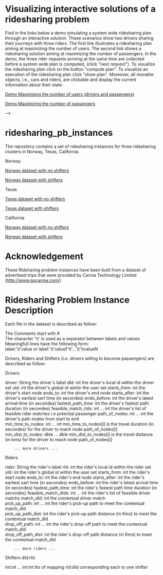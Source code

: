

<!--
Please find below a link to a video presenting the approach and the corresponding slides showing how the ridesharing plans have been computed.

<a href="http://ucc.insight-centre.org/varmant/presentationDemoSlides/videoSpeech.mov"> Video </a>


<!-- Video and Presentation Slides
<a href="http://ucc.insight-centre.org/varmant/presentationDemoSlides/presentationDemo18.pdf"> Slides </a>
-->


# Visualizing interactive solutions of a ridesharing problem

Find in the links below a demo simulating a system wide ridesharing plan through an interactive solution.  These scenarios show two drivers sharing their journeys with three riders. The first link illustrates a ridesharing plan aiming at maximizing the number of users. The second link shows a ridesharing solution  aiming at maximizing the number of passengers.
In the demo, the three rider requests arriving at the same time are collected before a system wide plan is computed, (click "next request"). To visualize the ridesharing plan click on the button "compute plan". To visualize an execution of the ridesharing plan click "show plan". Moreover, all movable objects, i.e., cars and riders, are clickable and display the current information about their state.
	

<a href="http://ucc.insight-centre.org/varmant/scenarioDemo/demoMaxUsers_start.html"> Demo Maximising the number of users (drivers and passengers) </a>



<a href="http://ucc.insight-centre.org/varmant/scenarioDemo/demoMaxPassengers_start.html"> Demo Maximizing the number of passengers </a>

-->

# ridesharing_pb_instances

The repository contains a set of ridesharing instances for three ridesharing clusters in Norway, Texas, California.

Norway

<a href="http://ucc.insight-centre.org/varmant/rsp_instances/Norway_noShifters_dayId1_nbMonths24.tar.gz"> Norway dataset with no shifters  </a>

<a href="http://ucc.insight-centre.org/varmant/rsp_instances/Norway_withShifters_dayId1_nbMonths24.tar.gz"> Norway dataset with shifters </a>

Texas

<a href="http://ucc.insight-centre.org/varmant/rsp_instances/Texas_noShifters_dayId1_nbMonths9.tar.gz"> Texas dataset with no shifters </a>

<a href="http://ucc.insight-centre.org/varmant/rsp_instances/Texas_withShifters_dayId1_nbMonths9.tar.gz"> Texas dataset with shifters </a>

California

<a href="http://ucc.insight-centre.org/varmant/rsp_instances/California_noShifters_dayId1_nbMonths9.tar.gz"> Norway dataset with no shifters </a>

<a href="http://ucc.insight-centre.org/varmant/rsp_instances/California_withShifters_dayId1_nbMonths9.tar.gz"> Norway dataset with shifters</a>



# Acknowledgement

These Ridsharing problem instances have been built from a dataset of advertised trips that were provided by Carma Technology Limited (http://www.gocarma.com/)

# Ridesharing Problem Instance Description

Each file in the dataset is described as follow:

The Comments start with #  
The character '\t' is used as a separator between labels and values  
Meaningfull lines have the following form:  
     label:'\t'value or 
     label:'\t'value1'\t'...'\t'\tvalueN 

Drivers, Riders and Shifters (i.e. drivers willing to become passengers) are described as follow:

Drivers 

 driver:  String                         the driver's label
  dId:  int                              the driver's local id within the driver set 
  uId:  int                              the driver's global id wintin the user set
  starts_from:  int                      the driver's start node 
  ends_to:  int                          the driver's end node 
  starts_after:  int                     the driver's earliest sart time (in secondes)
  ends_before:  int                      the driver's latest arrival time (in secondes)
  fastest_path_time:  int                the driver's fastest path duration (in secondes)
  feasible_match_rIds:  int ... int      the driver's list of feasible rider matches i.e potential passenger 
  path_of_nodes:  int ... int            the driver's path nodes from start to end  
  min_time_to_nodes:  int ... int        min_time_to_nodes[i] is the travel duration (in secondes) for the driver to reach node path_of_nodes[i]  
  min_dist_to_nodes:  dble ... dble      min_dist_to_nodes[i] is the travel distance (in kms) for the driver to reach node path_of_nodes[i]  

 		... more drivers ...


 Riders
 
 rider:  String                          the rider's label 
  rId:  int                              the rider's local id  within the rider set 
  uId:  int                              the rider's global id  within the user set
  starts_from:  int                      the rider's start node 
  ends_to:  int                          the rider's end node 
  starts_after:  int                     the rider's  earliest sart time (in secondes)
  ends_before:  int                      the rider's latest arrival time (in secondes)
  fastest_path_time:  int                the rider's fastest path time duration (in secondes)
  feasible_match_dIds:  int ... int      the rider's list of feasible driver matchs 
  match_dId:  int                       the contextual driver match  
  pick_up_path:  int ... int           the rider's pick-up path to meet the contextual match_dId  
  pick_up_path_dist:  int              the rider's pick-up path distance (in Kms) to meet the contextual match_dId  
  drop_off_path:  int ... int          the rider's drop-off path to meet the contextual match_dId  
  drop_off_path_dist:  int             the rider's drop-off path distance (in Kms) to meet the contextual match_dId  

		... more riders ...


 Shifters dId:rId 

int:int	... int:int    					lits of mapping rId:dId corresponding each to one shifter 






